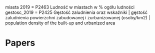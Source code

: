 miasta 2019 = 	P2463	Ludność w miastach w % ogółu ludności 
gestosc_2019 = 	P2425	Gęstość zaludnienia oraz wskaźniki 
                  | gęstość zaludnienia powierzchni zabudowanej i zurbanizowanej (osoby/km2)
                  | population density of the built-up and urbanized area
# Papers
